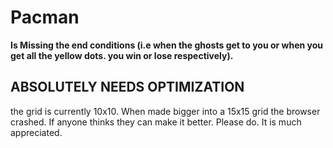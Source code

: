 # Pacman

**Is Missing the end conditions (i.e when the ghosts get to you or when you get all the yellow dots. you win or lose respectively).**

## ABSOLUTELY NEEDS OPTIMIZATION

the grid is currently 10x10. When made bigger into a 15x15 grid the browser crashed. If anyone thinks they can make it better. Please do. It is much appreciated.